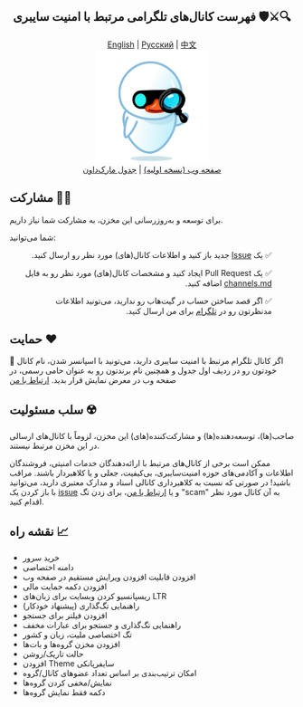 <div align="center">
<h2>فهرست کانال‌های تلگرامی مرتبط با امنیت سایبری 🛡️⚔️🔍</h2>
</div>
<div align="center">
  <a href="./README-en.md">English</a> | 
  <a href="./README-ru.md">Русский</a> | 
  <a href="./README-zh.md">中文</a>
</div>

<div align="center">
  <img src="../src/assets/icon.png" width="200" height="200" alt="Icon">
</div>

<div align="center">
  <a href="https://mehrazino.github.io/tg-cybersec/">صفحه وب (نسخه اولیه)</a> |
  <a href="../src/data/channels.md">جدول مارک‌داون</a>
</div>

## مشارکت 🤝🔄

برای توسعه و به‌روزرسانی این مخزن، به مشارکت شما نیاز داریم.

شما می‌توانید:

<ul dir="rtl">
  <p>✅ یک <a href="https://github.com/mehrazino/tg-cybersec/issues/new">Issue</a> جدید باز کنید و اطلاعات کانال(های) مورد نظر رو ارسال کنید.</p>
  <p>✅ یک Pull Request ایجاد کنید و مشخصات کانال(های) مورد نظر رو به فایل <a href="../src/data/channels.md">channels.md</a> اضافه کنید.</p>
  
  <p>✅ اگر قصد ساختن حساب در گیت‌هاب رو ندارید، می‌تونید اطلاعات مدنظرتون رو در <a href="https://telegram.me/mehrazeno">تلگرام</a> برای من ارسال کنید.</p>
</ul>

## حمایت ❤️

💟 اگر کانال تلگرام مرتبط با امنیت سایبری دارید، می‌تونید با اسپانسر شدن، نام کانال خودتون رو در ردیف اول جدول و همچنین نام برندتون رو به عنوان حامی رسمی، در صفحه وب در معرض نمایش قرار بدید. <a href="https://telegram.me/mehrazeno">ارتباط با من</a>

## سلب مسئولیت ☢️

صاحب(ها)، توسعه‌دهنده‌(ها) و مشارکت‌کننده(های) این مخزن، لزوماً با کانال‌های ارسالی در این مخزن مرتبط نیستند.

ممکن است برخی از کانال‌های مرتبط با ارائه‌دهندگان خدمات امنیتی، فروشندگان اطلاعات و آکادمی‌های حوزه امنیت‌سایبری، بی‌کیفیت، جعلی و یا کلاهبردار باشند. مراقب باشید!
در صورتی که نسبت به کلاهبرداری کانالی اسناد و مدارک معتبری دارید، می‌توانید با باز کردن یک <a href="https://github.com/mehrazino/tg-cybersec/issues/new">issue</a> و یا <a href="https://telegram.me/mehrazeno">ارتباط با من</a>، برای زدن تگ "scam" به آن کانال مورد نظر اقدام کنید.

## نقشه راه 📈
- خرید سرور
- دامنه اختصاصی
- افزودن قابلیت افزودن ویرایش مستقیم در صفحه وب
- افزودن دکمه حمایت مالی
- ریسپانسیو کردن وبسایت برای زبان‌های LTR
- راهنمایی تگ‌گذاری (پیشنهاد خودکار)
- افزودن فیلتر برای جستجو
- راهنمایی تگ‌گذاری و جستجو برای عبارات مخفف
- تگ اختصاصی ملیت‌، زبان و کشور
- افزودن مخزن گروه‌ها و بات‌ها
- حالت تاریک‌/روشن
- افزودن Theme سایفرپانکی
- امکان ترتیب‌بندی بر اساس تعداد عضوهای کانال/گروه
- نمایش/مخفی کردن گروه‌ها
- دکمه فقط نمایش گروه‌ها
